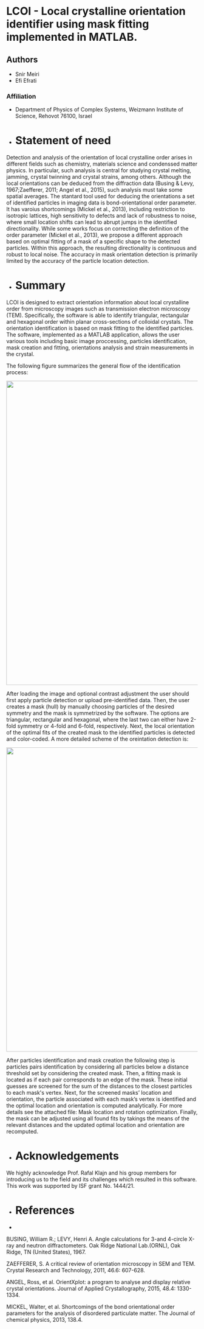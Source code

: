 # LCOI - Local crystalline orientation identifier using mask fitting implemented in MATLAB.
## Authors
- Snir Meiri
- Efi Efrati
### Affiliation
- Department of Physics of Complex Systems, Weizmann Institute of Science, Rehovot 76100, Israel

- # Statement of need

Detection and analysis of the orientation of local crystalline order arises in different fields such as chemistry, materials science and condenssed matter physics. In particular, such analysis is central for studying crystal melting, jamming, crystal twinning and crystal strains, among others. Although the local orientations can be deduced from the diffraction data (Busing & Levy, 1967;Zaefferer, 2011; Angel et al., 2015), such analysis must take some spatial averages. The stantard tool used for deducing the orientations a set of identified particles in imaging data is bond-orientational order parameter. It has varoius shortcomings (Mickel et al., 2013), including restriction to isotropic lattices,  high sensitivity to defects and lack of robustness to noise, where small location shifts can lead to abrupt jumps in the identified directionality. While some works focus on correcting the definition of the order parameter (Mickel et al., 2013), we propose a different approach based on optimal fitting of a mask of a specific shape to the detected particles. Within this approach, the resulting directionality is continuous and robust to local noise. The accuracy in mask orientation detection is primarily limited by the accuracy of the particle location detection. 

- # Summary

LCOI is designed to extract orientation information about local crystalline order from microscopy images such as transmission electron microscopy (TEM). Specifically, the software is able to identify triangular, rectangular and hexagonal order within planar cross-sections of colloidal crystals. The orientation identification is based on mask fitting to the identified particles. The software, implemented as a MATLAB application, allows the user various tools including basic image proccessing, particles identification, mask creation and fitting, orientations analysis and strain measurements in the crystal. 

The following figure summarizes the general flow of the identification process:

<img src="https://github.com/SnirMeiri/crystalDirections/blob/main/User%20guide%20images/over1.png" width="800">

After loading the image and optional contrast adjustment the user should first apply particle detection or upload pre-identified data. Then, the user creates a mask (hull) by manually choosing particles of the desired symmetry and the mask is symmetrized by the software. The options are triangular, rectangular and hexagonal, where the last two can either have 2-fold symmetry or 4-fold and 6-fold, respectively. Next, the local orientation of the optimal fits of the created mask to the identified particles is detected and color-coded. A more detailed scheme of the oreintation detection is:

<img src="https://github.com/SnirMeiri/crystalDirections/blob/main/User%20guide%20images/over2.png" width="800">

After particles identification and mask creation the following step is particles pairs identification by considering all particles below a distance threshold set by considering the created mask. Then, a fitting mask is located as if each pair corresponds to an edge of the mask. These initial guesses are screened for the sum of the distances to the closest particles to each mask's vertex.  Next, for the screened masks’ location and orientation, the particle associated with each mask’s vertex is identified and the optimal location and orientation is computed analytically. For more details see the attached file: Mask location and rotation optimization. Finally, the mask can be adjusted using all found fits by takings the means of the relevant distances and the updated optimal location and orientation are recomputed.

- # Acknowledgements

We highly acknowledge Prof. Rafal Klajn and his group members for introducing us to the field and its challenges which resulted in this software. This work was supported by ISF grant No. 1444/21.

- # References
- 
BUSING, William R.; LEVY, Henri A. Angle calculations for 3-and 4-circle X-ray and neutron diffractometers. Oak Ridge National Lab.(ORNL), Oak Ridge, TN (United States), 1967.

ZAEFFERER, S. A critical review of orientation microscopy in SEM and TEM. Crystal Research and Technology, 2011, 46.6: 607-628.‏‏

ANGEL, Ross, et al. OrientXplot: a program to analyse and display relative crystal orientations. Journal of Applied Crystallography, 2015, 48.4: 1330-1334.

MICKEL, Walter, et al. Shortcomings of the bond orientational order parameters for the analysis of disordered particulate matter. The Journal of chemical physics, 2013, 138.4.‏‏‏

